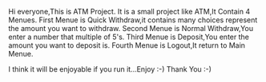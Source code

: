 Hi everyone,This is ATM Project. 
It is a small project like ATM,It Contain 4 Menues. 
First Menue is Quick Withdraw,it contains many choices represent the amount you want to withdraw. 
Second Menue is Normal Withdraw,You enter a number that multiple of 5's.
Third Menue is Deposit,You enter the amount you want to deposit is.
Fourth Menue is Logout,It return to Main Menue.

I think it will be enjoyable if you run it...Enjoy :-)
Thank You :-)

